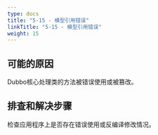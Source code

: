 ```yaml
---
type: docs
title: "5-15 - 模型引用错误"
linkTitle: "5-15 - 模型引用错误"
weight: 15
---
```


## 可能的原因

Dubbo核心处理类的方法被错误使用或被篡改。

## 排查和解决步骤

检查应用程序上是否存在错误使用或反编译修改情况。

<p style="margin-top: 3rem;"> </p>